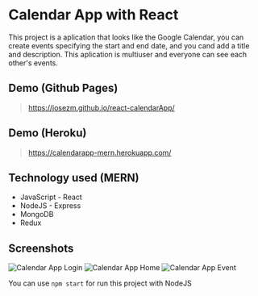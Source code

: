 # Calendar App with React
This project is a aplication that looks like the Google Calendar, you can create events specifying the start and end date, and you cand add a title and description.
This aplication is multiuser and everyone can see each other's events.

## Demo (Github Pages)
> https://josezm.github.io/react-calendarApp/

## Demo (Heroku)
> https://calendarapp-mern.herokuapp.com/

## Technology used (MERN)
* JavaScript - React
* NodeJS - Express
* MongoDB
* Redux

## Screenshots
![Calendar App Login](https://res.cloudinary.com/jz-tests/image/upload/v1611795630/calendar-login_ybxz3h.png)
![Calendar App Home](https://res.cloudinary.com/jz-tests/image/upload/v1611795630/calendar-home_djxg2a.png)
![Calendar App Event](https://res.cloudinary.com/jz-tests/image/upload/v1611795630/calendar-create-event_xkcsv2.png)

You can use `npm start` for run this project with NodeJS


